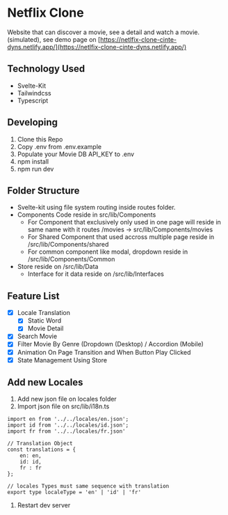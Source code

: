 # Netflix Clone

Website that can discover a movie, see a detail and watch a movie. (simulated), see demo page on [https://netlfix-clone-cinte-dyns.netlify.app/](https://netlfix-clone-cinte-dyns.netlify.app/)

## Technology Used

- Svelte-Kit
- Tailwindcss
- Typescript

## Developing

1. Clone this Repo
2. Copy .env from .env.example
3. Populate your Movie DB API_KEY to .env
4. npm install
5. npm run dev

## Folder Structure

- Svelte-kit using file system routing inside routes folder.
- Components Code reside in src/lib/Components
    - For Component that exclusively only used in one page will reside in same name with it routes /movies → src/lib/Components/movies
    - For Shared Component that used accross multiple page reside in /src/lib/Components/shared
    - For common component like modal, dropdown reside in /src/lib/Components/Common
- Store reside on /src/lib/Data
    - Interface for it data reside on /src/lib/Interfaces

## Feature List

- [x]  Locale Translation
    - [x]  Static Word
    - [x]  Movie Detail
- [x]  Search Movie
- [x]  Filter Movie By Genre (Dropdown (Desktop) / Accordion (Mobile)
- [x]  Animation On Page Transition and When Button Play Clicked
- [x]  State Management Using Store

## Add new Locales

1. Add new json file on locales folder
2. Import json file on src/lib/i18n.ts

```tsx
import en from '../../locales/en.json';
import id from '../../locales/id.json';
import fr from '../../locales/fr.json'

// Translation Object
const translations = {
	en: en,
	id: id,
	fr : fr
};

// locales Types must same sequence with translation
export type localeType = 'en' | 'id' | 'fr'
```

1. Restart dev server